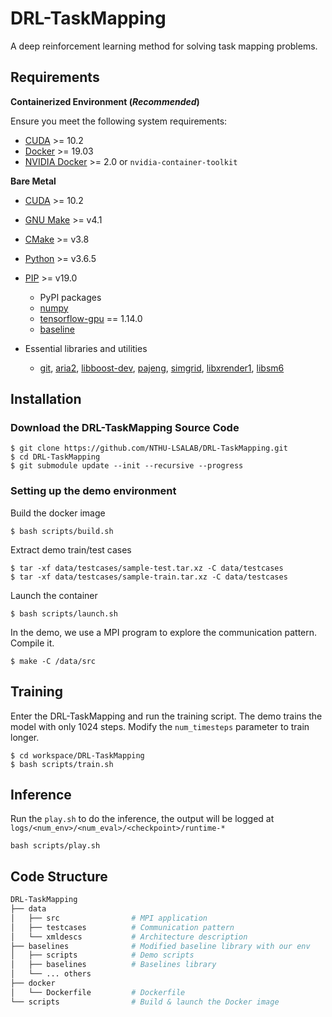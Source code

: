 # DRL-TaskMapping

A deep reinforcement learning method for solving task mapping problems.

## Requirements

**Containerized Environment (*Recommended*)**

Ensure you meet the following system requirements:

* [CUDA](https://developer.nvidia.com/cuda-toolkit) >= 10.2
* [Docker](https://docs.docker.com/install/) >= 19.03
* [NVIDIA Docker](https://github.com/NVIDIA/nvidia-docker) >= 2.0 or `nvidia-container-toolkit`

**Bare Metal**

* [CUDA](https://developer.nvidia.com/cuda-toolkit) >= 10.2
* [GNU Make](https://ftp.gnu.org/gnu/make/) >= v4.1
* [CMake](https://github.com/Kitware/CMake/releases) >= v3.8
* [Python](<https://www.python.org/downloads/>) >= v3.6.5
* [PIP](https://pypi.org/project/pip/#history) >= v19.0
  * PyPI packages
  * [numpy](https://pypi.org/project/numpy/)
  * [tensorflow-gpu](https://www.tensorflow.org/) == 1.14.0
  * [baseline](https://github.com/openai/baselines)
 
* Essential libraries and utilities
  * [git](https://git-scm.com/downloads), [aria2](https://github.com/aria2/aria2), [libboost-dev](https://www.boost.org/), [pajeng](https://github.com/schnorr/pajeng), [simgrid](https://simgrid.org/), [libxrender1](https://www.archlinux.org/packages/extra/x86_64/libxrender/), [libsm6](https://www.archlinux.org/packages/extra/x86_64/libsm/)

## Installation

### Download the DRL-TaskMapping Source Code

```
$ git clone https://github.com/NTHU-LSALAB/DRL-TaskMapping.git
$ cd DRL-TaskMapping
$ git submodule update --init --recursive --progress
```

### Setting up the demo environment

Build the docker image
```
$ bash scripts/build.sh
```

Extract demo train/test cases
```
$ tar -xf data/testcases/sample-test.tar.xz -C data/testcases
$ tar -xf data/testcases/sample-train.tar.xz -C data/testcases
```

Launch the container
```
$ bash scripts/launch.sh
```

In the demo, we use a MPI program to explore the communication pattern. Compile it.
```
$ make -C /data/src
```

## Training

Enter the DRL-TaskMapping and run the training script. The demo trains the model with only 1024 steps. 
Modify the `num_timesteps` parameter to train longer.
```
$ cd workspace/DRL-TaskMapping
$ bash scripts/train.sh
```

## Inference
Run the `play.sh` to do the inference, the output will be logged at `logs/<num_env>/<num_eval>/<checkpoint>/runtime-*`
```
bash scripts/play.sh
```

## Code Structure

```Bash
DRL-TaskMapping
├── data
│   ├── src                # MPI application 
│   ├── testcases          # Communication pattern
│   └── xmldescs           # Architecture description
├── baselines              # Modified baseline library with our env
│   ├── scripts            # Demo scripts
│   ├── baselines          # Baselines library
│   └── ... others
├── docker
│   └── Dockerfile         # Dockerfile
└── scripts                # Build & launch the Docker image
```
